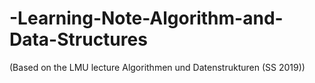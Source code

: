 # -Learning-Note-Algorithm-and-Data-Structures
(Based on the LMU lecture Algorithmen und Datenstrukturen (SS 2019))

